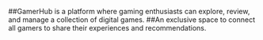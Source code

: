 ##GamerHub is a platform where gaming enthusiasts can explore, review, and manage a collection of digital games.
##An exclusive space to connect all gamers to share their experiences and recommendations.

